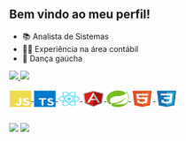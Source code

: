 ## Bem vindo ao meu perfil! 
- 📚 Analista de Sistemas
- 👨‍💻 Experiência na área contábil
- 🎵 Dança gaúcha

 <div>
  <a href="https://github.com/vilmarmoraes">
  <img height="180em" src="https://github-readme-stats.vercel.app/api?username=vilmarmoraes&show_icons=true&theme=dracula&include_all_commits=true&count_private=true"/>
  <img height="180em" src="https://github-readme-stats.vercel.app/api/top-langs/?username=vilmarmoraes&layout=compact&langs_count=16&theme=dracula"/>
<div>
<div style="display: inline_block"><br>
  <img align="center" alt="vilmarmoraes-Js" height="30" width="40" src="https://raw.githubusercontent.com/devicons/devicon/master/icons/javascript/javascript-plain.svg">
  <img align="center" alt="vilmarmoraes-Ts" height="30" width="40" src="https://raw.githubusercontent.com/devicons/devicon/master/icons/typescript/typescript-plain.svg">
  <img align="center" alt="vilmarmoraes-React" height="30" width="40" src="https://raw.githubusercontent.com/devicons/devicon/master/icons/react/react-original.svg">
  <img align="center" alt="vilmarmoraes-Angular" height="30" width="40" src="https://raw.githubusercontent.com/devicons/devicon/master/icons/angularjs/angularjs-original.svg"> 
  <img align="center" alt="vilmarmoraes-Spring" height="30" width="40" src="https://raw.githubusercontent.com/devicons/devicon/master/icons/spring/spring-original.svg">
  <img align="center" alt="vilmarmoraes-HTML" height="30" width="40" src="https://raw.githubusercontent.com/devicons/devicon/master/icons/html5/html5-original.svg">
  <img align="center" alt="vilmarmoraes-CSS" height="30" width="40" src="https://raw.githubusercontent.com/devicons/devicon/master/icons/css3/css3-original.svg">
</div>
  
  ##
 
<div> 
  <a href = "mailto: vilmarjmdesouza@gmail.com"><img src="https://img.shields.io/badge/-Gmail-%23333?style=for-the-badge&logo=gmail&logoColor=white" target="_blank"></a>
  <a href="http://www.linkedin.com/in/vilmar-josé-moraes-de-souza-b7abb111b" target="_blank"><img src="https://img.shields.io/badge/-LinkedIn-%230077B5?style=for-the-badge&logo=linkedin&logoColor=white" target="_blank"></a> 
</div>
